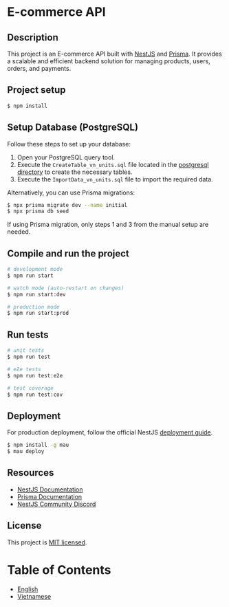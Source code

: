 # E-commerce API

## Description

This project is an E-commerce API built with [NestJS](https://nestjs.com/) and [Prisma](https://www.prisma.io/). It provides a scalable and efficient backend solution for managing products, users, orders, and payments.

## Project setup

```bash
$ npm install
```

## Setup Database (PostgreSQL)

Follow these steps to set up your database:

1. Open your PostgreSQL query tool.
2. Execute the `CreateTable_vn_units.sql` file located in the [postgresql directory](postgresql) to create the necessary tables.
3. Execute the `ImportData_vn_units.sql` file to import the required data.

Alternatively, you can use Prisma migrations:

```bash
$ npx prisma migrate dev --name initial
$ npx prisma db seed
```

If using Prisma migration, only steps 1 and 3 from the manual setup are needed.

## Compile and run the project

```bash
# development mode
$ npm run start

# watch mode (auto-restart on changes)
$ npm run start:dev

# production mode
$ npm run start:prod
```

## Run tests

```bash
# unit tests
$ npm run test

# e2e tests
$ npm run test:e2e

# test coverage
$ npm run test:cov
```

## Deployment

For production deployment, follow the official NestJS [deployment guide](https://docs.nestjs.com/deployment).

```bash
$ npm install -g mau
$ mau deploy
```

## Resources

- [NestJS Documentation](https://docs.nestjs.com)
- [Prisma Documentation](https://www.prisma.io/docs/)
- [NestJS Community Discord](https://discord.gg/G7Qnnhy)

## License

This project is [MIT licensed](LICENSE).

# Table of Contents
- [English](#english)
- [Vietnamese](#vietnamese)
